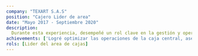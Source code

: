 ```yaml
---
company: "TEXART S.A.S"
position: "Cajero Lider de area"
date: "Mayo 2017 - Septiembre 2020"
description: 
  Durante esta experiencia, desempeñé un rol clave en la gestión y operación de la caja central de la tienda, asegurando un flujo eficiente en el procesamiento de pagos y ofreciendo un servicio de atención al cliente excepcional. Mis responsabilidades incluyeron la resolución de quejas, peticiones y consultas (PQRs) relacionadas con el área de pagos, así como la ejecución de tareas administrativas para garantizar la satisfacción del cliente. Además, participé activamente en la gestión de inventarios y el manejo de productos, asegurando la disponibilidad y organización adecuada en la tienda. También lideré la supervisión y capacitación del personal, fortaleciendo sus habilidades en operaciones de caja y atención al cliente para mejorar el rendimiento general del equipo.
achievements: ['Logré optimizar las operaciones de la caja central, asegurando un procesamiento de pagos eficiente y una atención al cliente de alta calidad.', 'Fortalecí mis capacidades de liderazgo y comunicación al supervisar y capacitar al personal, mejorando su desempeño en operaciones de caja y servicio al cliente.','Aprendí a manejar y organizar inventarios de productos, contribuyendo a la eficiencia operativa y a la correcta disposición de mercancía en la tienda.' ]
rols: [Lider del area de cajas]
---
```

